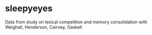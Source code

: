 # sleepyeyes
Data from study on lexical competition and memory consolidation with Weighall, Henderson, Cairney, Gaskell
